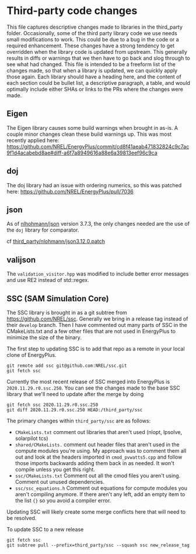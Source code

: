 # Third-party code changes

This file captures descriptive changes made to libraries in the third_party folder.
Occasionally, some of the third party library code we use needs small modifications to work.
This could be due to a bug in the code or a required enhancement.
These changes have a strong tendency to get overridden when the library code is updated from upstream.
This generally results in diffs or warnings that we then have to go back and slog through to see what had changed.
This file is intended to be a freeform list of the changes made, so that when a library is updated, we can quickly apply those again.
Each library should have a heading here, and the content of each section could be bullet list, a descriptive paragraph, a table, and would optimally include either SHAs or links to the PRs where the changes were made.

## Eigen

The Eigen library causes some build warnings when brought in as-is.
A couple minor changes clean these build warnings up.
This was most recently applied here: https://github.com/NREL/EnergyPlus/commit/cd8f41aeab471832824c9c7ac9f1d4acabebd8ae#diff-a6f7a8949616a88e6a39813eef96c9ca

## doj

The doj library had an issue with ordering numerics, so this was patched here: https://github.com/NREL/EnergyPlus/pull/7036

## json

As of [nlhohmann/json](https://github.com/nlohmann/json) version 3.7.3, the only changes needed are the use of the `doj` library for comparator.

cf [third_party/nlohmann/json3.12.0.patch](third_party/nlohmann/json3.12.0.patch)

## valijson

The `validation_visitor.hpp` was modified to include better error messages and use RE2 instead of std::regex.


## SSC (SAM Simulation Core)

The SSC library is brought in as a git subtree from https://github.com/NREL/ssc. Generally we bring in a release tag instead of their `develop` branch. Then I have commented out many parts of SSC in the CMakeLists.txt and a few other files that are not used in EnergyPlus to minimize the size of the binary.

The first step to updating SSC is to add that repo as a remote in your local clone of EnergyPlus.

```
git remote add ssc git@github.com:NREL/ssc.git
git fetch ssc
```

Currently the most recent release of SSC merged into EnergyPlus is `2020.11.29.r0.ssc.250`. You can see the changes made to the base SSC library that we'll need to update after the merge by doing

```
git fetch ssc 2020.11.29.r0.ssc.250
git diff 2020.11.29.r0.ssc.250 HEAD:/third_party/ssc
```

The primary changes within `third_party/ssc` are as follows:

- `CMakeLists.txt` comment out libraries that aren't used (nlopt, lpsolve, solarpilot tcs)
- `shared/CMakeLists.` comment out header files that aren't used in the compute modules you're using. My approach was to comment them all out and look at the headers imported in `cmod_pvwatts5.cpp` and follow those imports backwards adding them back in as needed. It won't compile unless you get this right.
-  `ssc/CMakeLists.txt` Comment out all the cmod files you aren't using. Comment out unused dependencies.
-  `ssc/ssc_equations.h` Comment out equations for compute modules you aren't compiling anymore. If there aren't any left, add an empty item to the list `{}` so you avoid a compiler error. 

Updating SSC will likely create some merge conflicts here that will need to be resolved. 

To update SSC to a new release

```
git fetch ssc
git subtree pull --prefix=third_party/ssc --squash ssc new_release_tag
```
